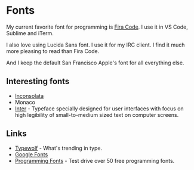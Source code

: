 # Fonts

My current favorite font for programming is [Fira Code](https://github.com/tonsky/FiraCode). I use it in VS Code, Sublime and iTerm.

I also love using Lucida Sans font. I use it for my IRC client. I find it much more pleasing to read than Fira Code.

And I keep the default San Francisco Apple's font for all everything else.

## Interesting fonts

* [Inconsolata](http://www.levien.com/type/myfonts/inconsolata.html)
* Monaco
* [Inter](https://github.com/rsms/inter) - Typeface specially designed for user interfaces with focus on high legibility of small-to-medium sized text on computer screens.

## Links

* [Typewolf](https://www.typewolf.com) - What's trending in type.
* [Google Fonts](https://fonts.google.com)
* [Programming Fonts](http://app.programmingfonts.org/) - Test drive over 50 free programming fonts.

